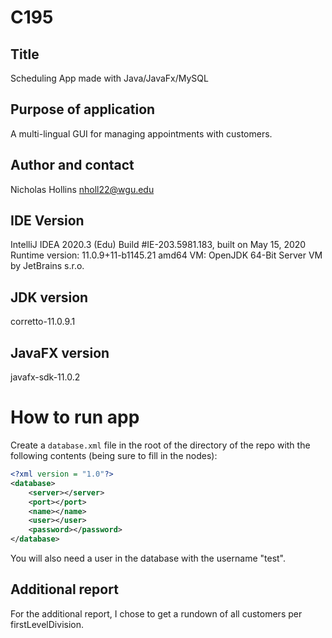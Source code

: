 # C195

## Title
Scheduling App made with Java/JavaFx/MySQL

## Purpose of application
A multi-lingual GUI for managing appointments with customers.

## Author and contact
Nicholas Hollins <nholl22@wgu.edu>

## IDE Version
IntelliJ IDEA 2020.3 (Edu)
Build #IE-203.5981.183, built on May 15, 2020
Runtime version: 11.0.9+11-b1145.21 amd64
VM: OpenJDK 64-Bit Server VM by JetBrains s.r.o.

## JDK version
corretto-11.0.9.1

## JavaFX version
javafx-sdk-11.0.2

# How to run app

Create a `database.xml` file in the root of the directory of the repo with the following contents (being sure to fill in the nodes):

```xml
<?xml version = "1.0"?>
<database>
    <server></server>
    <port></port>
    <name></name>
    <user></user>
    <password></password>
</database>
```

You will also need a user in the database with the username "test".

## Additional report

For the additional report, I chose to get a rundown of all customers per firstLevelDivision.
